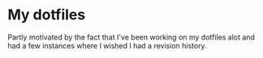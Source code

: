 My dotfiles
===========

Partly motivated by the fact that I've been working on my dotfiles alot
and had a few instances where I wished I had a revision history.

